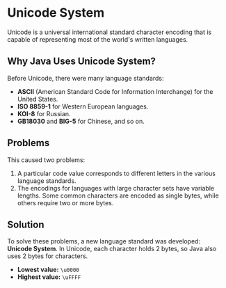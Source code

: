 # Unicode System

Unicode is a universal international standard character encoding that is capable of representing most of the world's written languages.

## Why Java Uses Unicode System?

Before Unicode, there were many language standards:
- **ASCII** (American Standard Code for Information Interchange) for the United States.
- **ISO 8859-1** for Western European languages.
- **KOI-8** for Russian.
- **GB18030** and **BIG-5** for Chinese, and so on.

## Problems

This caused two problems:
1. A particular code value corresponds to different letters in the various language standards.
2. The encodings for languages with large character sets have variable lengths. Some common characters are encoded as single bytes, while others require two or more bytes.

## Solution

To solve these problems, a new language standard was developed: **Unicode System**. In Unicode, each character holds 2 bytes, so Java also uses 2 bytes for characters.
- **Lowest value:** `\u0000`
- **Highest value:** `\uFFFF`
